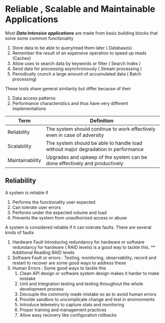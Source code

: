 # Reliable , Scalable and Maintainable Applications

Most ***Data Intensive applications*** are made from basic building blocks that solve some common functionality
1. Store data to be able to query/read them later ( Databases)
2. Remember the result of an expensive operation to speed up reads (Caches)
3. Allow uses to search data by keywords or filter ( Search Index )
4. Send data for processing asynchronously ( Stream processing )
5. Periodically crunch a large amount of accumulated data ( Batch processing) 


These tools share general similarity but differ because of their 
1. Data access patterns
2. Performance characteristics
and thus have very different implementations


| Term | Definition |
| ------- | ------------ |
|Reliability | The system should continue to work effectively even in case of adversity|
|Scalability | The system should be able to handle load without major degradation in performance |
|Maintainability | Upgrades and upkeep of the system can be done effectively and productively |


## Reliability 

A system is reliable if
1. Performs the functionality user expected
2. Can tolerate user errors
3. Performs under the expected volume and load
4. Prevents the system from unauthorized access or abuse

A system is considered reliable if it can tolerate faults. There are several kinds of faults
1. Hardware Fault
    Introducing redundancy for hardware or software redundancy for hardware ( RAID levels) is a good way to tackle this. 
    ** Additional Reading RAID levels
2. Software Fault or errors : Testing, monitoring, observability, record and restart to recover are some good ways to address these
3. Human Errors  : Some good ways to tackle this
    1. Clean API design or software system design makes it harder to make mistake
    2. Unit and Integration testing and testing throughout the whole development process
    3. Decouple the commonly made mistake so as to avoid human errors
    4. Provide sandbox to uncomplicate change and test in environments
    5. Introduce telemetry to capture stats and monitoring
    6. Proper training and management practices
    7. Allow easy recovery like configuration rollbacks
    
